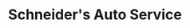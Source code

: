 ---
title: "Schneider's Auto Service"
url: /weiden-i-d-opf/schneiders-auto-service/
shop: Autowerkstatt
---
